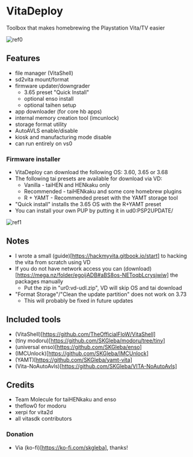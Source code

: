 # VitaDeploy
Toolbox that makes homebrewing the Playstation Vita/TV easier

![ref0](https://github.com/SKGleba/VitaDeploy/raw/main/screenshots/main_menu.png)

## Features
- file manager (VitaShell)
- sd2vita mount/format
- firmware updater/downgrader
  - 3.65 preset "Quick Install"
  - optional enso install
  - optional taihen setup
- app downloader (for core hb apps)
- internal memory creation tool (imcunlock)
- storage format utility
- AutoAVLS enable/disable
- kiosk and manufacturing mode disable
- can run entirely on vs0

### Firmware installer
- VitaDeploy can download the following OS: 3.60, 3.65 or 3.68
- The following tai presets are available for download via VD:
  - Vanilla - taiHEN and HENkaku only
  - Recommended - taiHENkaku and some core homebrew plugins
  - R + YAMT - Recommended preset with the YAMT storage tool
- "Quick install" installs the 3.65 OS with the R+YAMT preset
- You can install your own PUP by putting it in ud0:PSP2UPDATE/

![ref1](https://github.com/SKGleba/VitaDeploy/raw/main/screenshots/install_os_pup.png)

## Notes
- I wrote a small (guide)[https://hackmyvita.gitbook.io/start] to hacking the vita from scratch using VD
- If you do not have network access you can (download)[https://mega.nz/folder/egoijADB#aBS8os-NEToqbLcrysjwiw] the packages manually
  - Put the zip in "ur0:vd-udl.zip", VD will skip OS and tai download
- "Format Storage"/"Clean the update partition" does not work on 3.73
  - This will probably be fixed in future updates

## Included tools
- (VitaShell)[https://github.com/TheOfficialFloW/VitaShell]
- (tiny modoru)[https://github.com/SKGleba/modoru/tree/tiny]
- (universal enso)[https://github.com/SKGleba/enso]
- (IMCUnlock)[https://github.com/SKGleba/IMCUnlock]
- (YAMT)[https://github.com/SKGleba/yamt-vita]
- (Vita-NoAutoAvls)[https://github.com/SKGleba/VITA-NoAutoAvls]

## Credits
- Team Molecule for taiHENkaku and enso
- theflow0 for modoru
- xerpi for vita2d
- all vitasdk contributors

### Donation
- Via (ko-fi)[https://ko-fi.com/skgleba], thanks!

